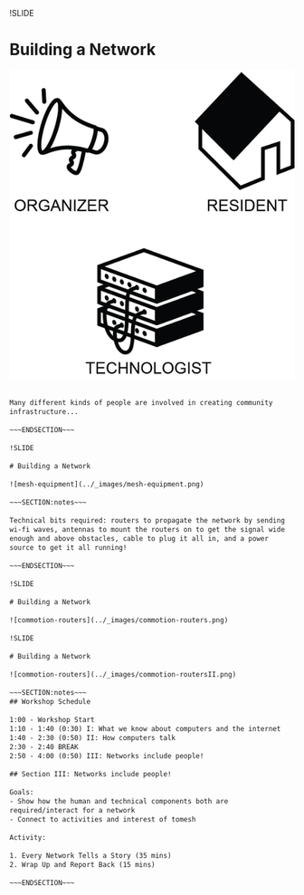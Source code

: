 !SLIDE

# Building a Network

![role-slide](../_images/role-slide.png)

~~~SECTION:notes~~~

Many different kinds of people are involved in creating community infrastructure...

~~~ENDSECTION~~~

!SLIDE

# Building a Network

![mesh-equipment](../_images/mesh-equipment.png)

~~~SECTION:notes~~~

Technical bits required: routers to propagate the network by sending wi-fi waves, antennas to mount the routers on to get the signal wide enough and above obstacles, cable to plug it all in, and a power source to get it all running!

~~~ENDSECTION~~~

!SLIDE

# Building a Network

![commotion-routers](../_images/commotion-routers.png)

!SLIDE

# Building a Network

![commotion-routers](../_images/commotion-routersII.png)

~~~SECTION:notes~~~
## Workshop Schedule

1:00 - Workshop Start
1:10 - 1:40 (0:30) I: What we know about computers and the internet
1:40 - 2:30 (0:50) II: How computers talk
2:30 - 2:40 BREAK
2:50 - 4:00 (0:50) III: Networks include people!

## Section III: Networks include people!

Goals:
- Show how the human and technical components both are required/interact for a network
- Connect to activities and interest of tomesh

Activity:

1. Every Network Tells a Story (35 mins)
2. Wrap Up and Report Back (15 mins)

~~~ENDSECTION~~~
